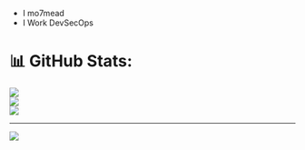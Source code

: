 - I mo7mead
- I Work DevSecOps
# 📊 GitHub Stats:
![](https://github-readme-stats.vercel.app/api?username=mo7mead&theme=dark&hide_border=false&include_all_commits=false&count_private=false)<br/>
![](https://github-readme-streak-stats.herokuapp.com/?user=mo7mead&theme=dark&hide_border=false)<br/>
![](https://github-readme-stats.vercel.app/api/top-langs/?username=mo7mead&theme=dark&hide_border=false&include_all_commits=false&count_private=false&layout=compact)

---
[![](https://visitcount.itsvg.in/api?id=mo7mead&icon=0&color=0)](https://visitcount.itsvg.in)

<!-- Proudly created with GPRM ( https://gprm.itsvg.in ) -->
